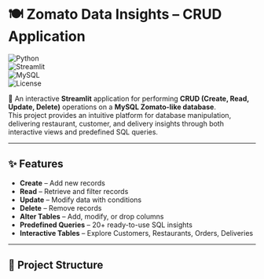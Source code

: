 # 🍽️ Zomato Data Insights – CRUD Application

![Python](https://img.shields.io/badge/Python-3.8%2B-blue?logo=python)  
![Streamlit](https://img.shields.io/badge/Streamlit-App-ff4b4b?logo=streamlit)  
![MySQL](https://img.shields.io/badge/MySQL-Database-4479A1?logo=mysql)  
![License](https://img.shields.io/badge/License-MIT-green)  

🚀 An interactive **Streamlit** application for performing **CRUD (Create, Read, Update, Delete)** operations on a **MySQL Zomato-like database**.  
This project provides an intuitive platform for database manipulation, delivering restaurant, customer, and delivery insights through both interactive views and predefined SQL queries.

---

## ✨ Features

- **Create** – Add new records  
- **Read** – Retrieve and filter records  
- **Update** – Modify data with conditions  
- **Delete** – Remove records  
- **Alter Tables** – Add, modify, or drop columns  
- **Predefined Queries** – 20+ ready-to-use SQL insights  
- **Interactive Tables** – Explore Customers, Restaurants, Orders, Deliveries  

---

## 📂 Project Structure

